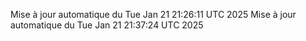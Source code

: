 Mise à jour automatique du Tue Jan 21 21:26:11 UTC 2025
Mise à jour automatique du Tue Jan 21 21:37:24 UTC 2025
